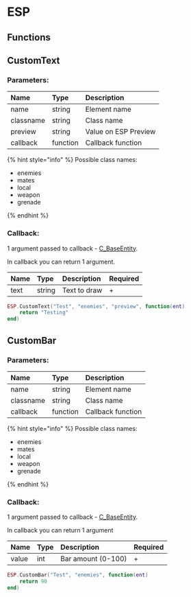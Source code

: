 # ESP

## Functions

## CustomText

### Parameters:

| Name      | Type     | Description          |
| :-------- | :------- | :------------------- |
| name      | string   | Element name         |
| classname | string   | Class name           |
| preview   | string   | Value on ESP Preview |
| callback  | function | Callback function    |

{% hint style="info" %}
Possible class names:

- enemies
- mates
- local
- weapon
- grenade

{% endhint %}

### Callback:

1 argument passed to callback - [C_BaseEntity](../source_engine/classes/C_BaseEntity.md).

In callback you can return 1 argument.

| Name | Type   | Description  | Required |
| :--- | :----- | :----------- | :------- |
| text | string | Text to draw | +        |

```lua
ESP.CustomText("Test", "enemies", "preview", function(ent)
    return "Testing"
end)
```

## CustomBar

### Parameters:

| Name      | Type     | Description       |
| :-------- | :------- | :---------------- |
| name      | string   | Element name      |
| classname | string   | Class name        |
| callback  | function | Callback function |

{% hint style="info" %}
Possible class names:

- enemies
- mates
- local
- weapon
- grenade

{% endhint %}

### Callback:

1 argument passed to callback - [C_BaseEntity](../source_engine/classes/C_BaseEntity.md).

In callback you can return 1 argument

| Name  | Type | Description        | Required |
| :---- | :--- | :----------------- | :------- |
| value | int  | Bar amount (0-100) | +        |

```lua
ESP.CustomBar("Test", "enemies", function(ent)
    return 90
end)
```
